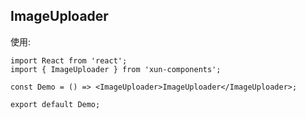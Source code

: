 ## ImageUploader

使用:

```tsx
import React from 'react';
import { ImageUploader } from 'xun-components';

const Demo = () => <ImageUploader>ImageUploader</ImageUploader>;

export default Demo;
```
